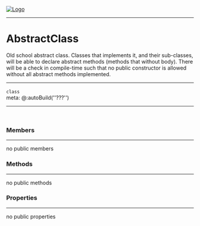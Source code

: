 
[![Logo](../../../images/logo.png)](../../../api/index.html)

---



<h1>AbstractClass</h1>

Old school abstract class.
	Classes that implements it, and their sub-classes, will be able to declare abstract methods (methods that without body).
	There will be a check in compile-time such that no public constructor is allowed without all abstract methods implemented.

---

`class`
<span class="meta">
<br/>meta: @:autoBuild('&#x27;???&#x27;')
</span>


---

&nbsp;
&nbsp;

<h3>Members</h3> <hr/>no public members

<h3>Methods</h3> <hr/>no public methods

<h3>Properties</h3> <hr/>no public properties

&nbsp;
&nbsp;
&nbsp;